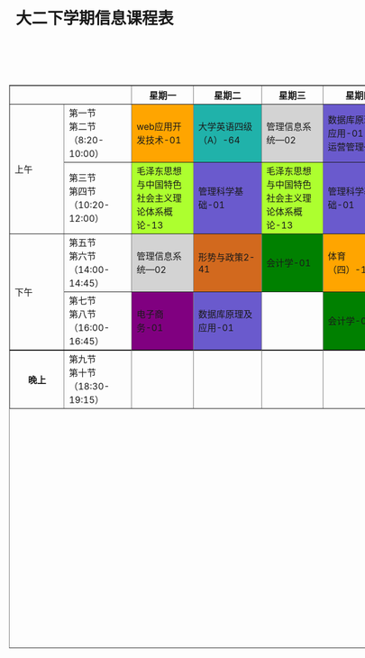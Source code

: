 <html>
<head>
<meta charset="utf-8">
<style type="text/css">
table{
        width:1000px;
        height:1000px;
        margin:100px;
    }
td{
  text-align: left;
  width:125px;
  height:100px;
  }
    
th
  {
  background-color:lightblue;
  color:black;
  width:125px;
  height:100px;
  }
  td:hover {
            position: relative;
            top: 4px;
            left: 5px
            color:red;
        }

        .cell {
            height: 4em;
            width: 3em;
        }
</style>
<meta name="viewport" content="width=device-width, initial-scale=1">
<link rel="stylesheet" type="text/css" media="screen" href="main.css">
<script src="main.js"></script>
</head>

<body>
    
<h1 align="center">大二下学期信息课程表</h1>
<table align="center"  border="1px" >
<tr align="center">
    
<th colspan="2"></th>
<th>星期一</th>
<th>星期二</th>
<th>星期三</th>
<th>星期四</th>
<th>星期五</th>
<th>星期六</th>
<th>星期日</th>
</tr>
<tr>
<td rowspan="2">上午</td>
<td>第一节</br>第二节</br>（8:20-10:00）</td>
<td onmousedown="mDown1(this)" onmouseup="mOut1(this)" style="background-color:orange">web应用开发技术-01</td>
<script>
                
  function mDown1(obj) 
 {
      obj.innerHTML = "教室：西区第一公共教学楼C411 </br>老师：吕成功</br>周数：1-15周"
  }
 function mOut1(obj) {
      obj.innerHTML = "web应用开发技术_01"
  }
</script>
<td onmousedown="mDown2(this)" onmouseup="mOut2(this)" style="background-color:lightseagreen">大学英语四级（A）-64</td>
<script>
  function mDown2(obj) {

      obj.innerHTML = "教室：西区第一公共教学楼C221</br>老师：张蔚</br>周数：1-17周"
  }

  function mOut2(obj) {

      obj.innerHTML = "大学英语四级（A）_64"
  }
</script>
<td onmousedown="mDown3(this)" onmouseup="mOut3(this)" style="background-color:lightgrey">管理信息系统—02</td>
<script>
  function mDown3(obj) {

      obj.innerHTML = "教室：西区第一公共教学楼C105<br>老师：刘烨</br>周数：1-15周"
  }

  function mOut3(obj) {

      obj.innerHTML = "管理信息系统_02"
  }
</script>
<td onmousedown="mDown4(this)" onmouseup="mOut4(this)" style="background-color:slateblue">数据库原理及应用-01</br> 运营管理—02</td>
<script>
  function mDown4(obj) {

      obj.innerHTML = "教室：西区第一公共教学楼B405<br>老师：吴君 周数：2-14双周</br>教室:西区第一公共教学楼B405</br>老师：刘亮 周数：1-15单周"
  }

  function mOut4(obj) {

      obj.innerHTML = "数据库原理及应用_01<br>运营管理_02"
  }
</script>
<td onmousedown="mDown5(this)" onmouseup="mOut5(this)"style="background-color:lightseagreen">大学英语四级（A）-64 </td>
<script>
  function mDown5(obj) {

      obj.innerHTML = "教室：人文学院219</br>周数：1-17</br>教室:西区第一公共教学楼:C219</br>周数：2-16双周</br>任课教师：张蔚"
  }

  function mOut5(obj) {

      obj.innerHTML = "大学英语四级（A）_64"
  }
</script>
<td> </td>
<td> </td>
</tr>

<tr>
<td>第三节</br>第四节</br>（10:20-12:00）</td>
<td onmousedown="mDown6(this)" onmouseup="mOut6(this)" style="background-color:greenyellow">毛泽东思想与中国特色社会主义理论体系概论-13</td>
<script>
    function mDown6(obj) {

        obj.innerHTML = "教室:西区第一公共教学楼A120 </br>老师：顾洪英</br>周数：1-16周"
    }

    function mOut6(obj) {

        obj.innerHTML = "毛泽东思想与中国特色社会主义理论体系概论_13"
    }
</script>
<td onmousedown="mDown7(this)" onmouseup="mOut7(this)"style="background-color:slateblue">管理科学基础-01</td>
<script>
    function mDown7(obj) {

        obj.innerHTML = "教室：西区第一公共教学楼C411</br>老师：赵方方</br>周数：3-17周"
    }

    function mOut7(obj) {

        obj.innerHTML = "管理科学基础_01"
    }
</script>
<td onmousedown="mDown6(this)" onmouseup="mOut6(this)" style="background-color:greenyellow">毛泽东思想与中国特色社会主义理论体系概论-13</td>
<script>
    function mDown6(obj) {

        obj.innerHTML = "教室:西区第一公共教学楼A120 </br>老师：顾洪英</br>周数：1-16周"
    }

    function mOut6(obj) {

        obj.innerHTML = "毛泽东思想与中国特色社会主义理论体系概论_13"
    }
</script>
<td onmousedown="mDown7(this)" onmouseup="mOut7(this)"style="background-color:slateblue">管理科学基础-01</td>
<script>
    function mDown7(obj) {

        obj.innerHTML = "教室：西区第一公共教学楼C411</br>老师：赵方方</br>周数：3-17周"
    }

    function mOut7(obj) {

        obj.innerHTML = "管理科学基础_01"
    }
</script>
<td onmousedown="mDown8(this)" onmouseup="mOut8(this)"style="background-color:crimson">运营管理—02</td>
<script>
    function mDown8(obj) {

        obj.innerHTML = " 教室：西区第一公共教学楼B405</br>老师：刘亮</br>周数：1-15周"
    }

    function mOut8(obj) {

        obj.innerHTML = "运营管理_02"
    }
</script>
<td></td>
<td></td>
</tr>
<tr>
<td rowspan="2">下午</td>

<td>第五节</br>第六节</br>（14:00-14:45）</td>
<td onmousedown="mDown3(this)" onmouseup="mOut3(this)" style="background-color:lightgrey">管理信息系统—02</td>
<script>
  function mDown3(obj) {

      obj.innerHTML = "教室：西区第一公共教学楼C105<br>老师：刘烨</br>周数：1-15周"
  }

  function mOut3(obj) {

      obj.innerHTML = "管理信息系统_02"
  }
</script>
<td onmousedown="mDown9(this)" onmouseup="mOut9(this)" style="background-color:chocolate">形势与政策2-41</td>
<script>
    function mDown9(obj) {

        obj.innerHTML = "教室：西区第一公共教学楼C123</br>老师：李坤</br>周数：5-7周"
    }

    function mOut9(obj) {

        obj.innerHTML = "形势与政策2_41"
    }
</script>
<td onmousedown="mDown10(this)" onmouseup="mOut10(this)" style="background-color:green">会计学-01</td>
<script>
    function mDown10(obj) {

        obj.innerHTML = "教室：西区第一公共教学楼B101</br>老师：刘晓晖</br>周数：1-17单周 "
    }

    function mOut10(obj) {

        obj.innerHTML = "会计学_01"
    }
</script>
<td onmousedown="mDown11(this)" onmouseup="mOut11(this)"style="background-color:orange">体育（四）-132</td>
<script>
    function mDown11(obj) {

        obj.innerHTML = "教室:健身馆2-17周</br>老师：田建生</br>周数：1-18周 "
    }

    function mOut11(obj) {

        obj.innerHTML = "乒乓球课"
    }
</script>
<td onmousedown="mDown6(this)" onmouseup="mOut6(this)" style="background-color:greenyellow">毛泽东思想与中国特色社会主义理论体系概论-13</td>
<script>
    function mDown6(obj) {

        obj.innerHTML = "教室:西区第一公共教学楼A120 </br>老师：顾洪英</br>周数：1-16周"
    }

    function mOut6(obj) {

        obj.innerHTML = "毛泽东思想与中国特色社会主义理论体系概论_13"
    }
</script>
<td></td>
<td></td>
</tr>

<tr>
<td>第七节</br>第八节</br>（16:00-16:45）</td>
<td onmousedown="mDown12(this)" onmouseup="mOut13(this)"style="background-color:purple">电子商务-01</td>
<script>
function mDown12(obj) {

    obj.innerHTML = "教室:西区第一公共教学楼B303</br>3-17周</br>老师：张亮"
}

function mOut12(obj) {

    obj.innerHTML = "电子商务_01"
}
</script>
<td onmousedown="mDown13(this)" onmouseup="mOut13(this)"style="background-color:slateblue">数据库原理及应用-01</td>
<script>
    function mDown13(obj) {

        obj.innerHTML = "教室:西区第一公共教学楼B405</br>任课教师：吴君</br>周数：1-15周"
    }

    function mOut13(obj) {

        obj.innerHTML = "数据库原理及应用_01"
    }
</script>
<td></td>
<td onmousedown="mDown10(this)" onmouseup="mOut10(this)" style="background-color:green">会计学-01</td>
<script>
    function mDown10(obj) {

        obj.innerHTML = "教室：西区第一公共教学楼B101</br>老师：刘晓晖</br>周数：1-17单周 "
    }

    function mOut10(obj) {

        obj.innerHTML = "会计学_01"
    }
</script>
<td></td>
<td></td>
<td></td>
</tr>

<tr height="1px">

</tr>

<tr>
<th>晚上</th>  
<td>第九节</br>第十节</br>（18:30-19:15）</td>
<td></td>
<td></td>
<td></td>
<td></td>
<td></td>
<td></td>
<td></td>
</tr>

</table>
</body>
</html>



